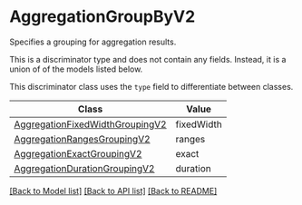 # AggregationGroupByV2

Specifies a grouping for aggregation results.

This is a discriminator type and does not contain any fields. Instead, it is a union
of of the models listed below.

This discriminator class uses the `type` field to differentiate between classes.

| Class | Value
| ------------ | -------------
[AggregationFixedWidthGroupingV2](AggregationFixedWidthGroupingV2.md) | fixedWidth
[AggregationRangesGroupingV2](AggregationRangesGroupingV2.md) | ranges
[AggregationExactGroupingV2](AggregationExactGroupingV2.md) | exact
[AggregationDurationGroupingV2](AggregationDurationGroupingV2.md) | duration


[[Back to Model list]](../../../README.md#models-v1-link) [[Back to API list]](../../../README.md#documentation-for-api-endpoints) [[Back to README]](../../../README.md)
